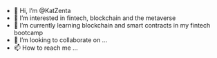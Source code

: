 - 👋 Hi, I’m @KatZenta
- 👀 I’m interested in fintech, blockchain and the metaverse
- 🌱 I’m currently learning blockchain and smart contracts in my fintech bootcamp
- 💞️ I’m looking to collaborate on ...
- 📫 How to reach me ...

<!---
KatZenta/KatZenta is a ✨ special ✨ repository because its `README.md` (this file) appears on your GitHub profile.
You can click the Preview link to take a look at your changes.
--->
